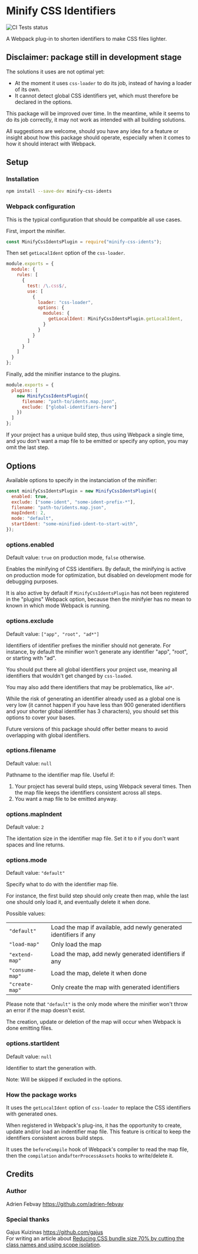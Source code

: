 # Minify CSS Identifiers

![CI Tests status](https://github.com/adrien-febvay/minify-css-idents/actions/workflows/ci-tests.yml/badge.svg)

A Webpack plug-in to shorten identifiers to make CSS files lighter.

## Disclaimer: package still in development stage

The solutions it uses are not optimal yet:
- At the moment it uses `css-loader` to do its job, instead of having a loader of its own.
- It cannot detect global CSS identifiers yet, which must therefore be declared in the options.

This package will be improved over time. In the meantime, while it seems to do its job correctly,
it may not work as intended with all building solutions.

All suggestions are welcome, should you have any idea for a feature or
insight about how this package should operate, especially when it comes to
how it should interact with Webpack.

## Setup

### Installation

```sh
npm install --save-dev minify-css-idents
```

### Webpack configuration

This is the typical configuration that should be compatible all use cases.

First, import the minifier. 

```js
const MinifyCssIdentsPlugin = require("minify-css-idents");
```

Then set `getLocalIdent` option of the `css-loader`.

```js
module.exports = {
  module: {
    rules: [
      {
        test: /\.css$/,
        use: [
          {
            loader: "css-loader",
            options: {
              modules: {
                getLocalIdent: MinifyCssIdentsPlugin.getLocalIdent,
              }
            }
          }
        ]
      }
    ]
  }
};
```

Finally, add the minifier instance to the plugins.

```js
module.exports = {
  plugins: [
    new MinifyCssIdentsPlugin({
      filename: "path-to/idents.map.json",
      exclude: ["global-identifiers-here"]
    })
  ]
};
```

If your project has a unique build step, thus using Webpack a single time, and you don't want a map file to be emitted or specify any option, you may omit the last step.

## Options

Available options to specify in the instanciation of the minifier:

```js
const minifyCssIdentsPlugin = new MinifyCssIdentsPlugin({
  enabled: true,
  exclude: ["some-ident", "some-ident-prefix-*"],
  filename: "path-to/idents.map.json",
  mapIndent: 2,
  mode: "default",
  startIdent: "some-minified-ident-to-start-with",
});
```

### options.enabled

Default value: `true` on production mode, `false` otherwise.

Enables the minifying of CSS identifiers. By default, the minifying is active on production mode for optimization, but disabled on development mode for debugging purposes.

It is also active by default if `MinifyCssIdentsPlugin` has not been registered in the "plugins" Webpack option, because then the minifyier has no mean to known in which mode Webpack is running.

### options.exclude

Default value: `["app", "root", "ad*"]`

Identifiers of identifier prefixes the minifier should not generate. For instance, by default the minifier won't generate any identifier "app", "root", or starting with "ad".

You should put there all global identifiers your project use, meaning all identifiers that wouldn't get changed by `css-loaded`.

You may also add there identifiers that may be problematics, like `ad*`.

While the risk of generating an identifier already used as a global one is very low (it cannot happen if you have less than 900 generated identifiers and your shorter global identifier has 3 characters), you should set this options to cover your bases.

Future versions of this package should offer better means to avoid overlapping with global identifiers.

### options.filename

Default value: `null`

Pathname to the identifier map file. Useful if:
1. Your project has several build steps, using Webpack several times. Then the map file keeps the identifiers consistent across all steps.
2. You want a map file to be emitted anyway.

### options.mapIndent

Default value: `2`

The identation size in the identifier map file. Set it to `0` if you don't want spaces and line returns.

### options.mode

Default value: `"default"`

Specify what to do with the identifier map file.

For instance, the first build step should only create then map, while the last one should only load it, and eventually delete it when done.

Possible values:

<table>
  <tr>
    <td><code>"default"</code></td>
    <td>Load the map if available, add newly generated identifiers if any</td>
  </tr>
  <tr>
    <td><code>"load-map"</code></td>
    <td>Only load the map</td>
  </tr>
  <tr>
    <td><code>"extend-map"</code></td>
    <td>Load the map, add newly generated identifiers if any</td>
  </tr>
  <tr>
    <td><code>"consume-map"</code></td>
    <td>Load the map, delete it when done</td>
  </tr>
  <tr>
    <td><code>"create-map"</code></td>
    <td>Only create the map with generated identifiers</td>
  </tr>
</table>

Please note that `"default"` is the only mode where the minifier won't throw an error if the map doesn't exist.

The creation, update or deletion of the map will occur when Webpack is done emitting files.

### options.startIdent

Default value: `null`

Identifier to start the generation with.

Note: Will be skipped if excluded in the options.

### How the package works

It uses the `getLocalIdent` option of `css-loader` to replace the CSS identifiers with generated ones.

When registered in Webpack's plug-ins, it has the opportunity to create, update and/or load an indentifier map file.
This feature is critical to keep the identifiers consistent across build steps.

It uses the `beforeCompile` hook of Webpack's compiler to read the map file, then the `compilation` and`afterProcessAssets` hooks to write/delete it.

## Credits

### Author

Adrien Febvay https://github.com/adrien-febvay

### Special thanks

Gajus Kuizinas https://github.com/gajus <br>
For writing an article about [Reducing CSS bundle size 70% by cutting the class names and using scope isolation](https://medium.com/free-code-camp/reducing-css-bundle-size-70-by-cutting-the-class-names-and-using-scope-isolation-625440de600b).
